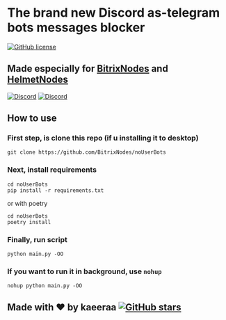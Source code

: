 # The brand new Discord as-telegram bots messages blocker

[![GitHub license](https://img.shields.io/github/license/kaeeraa/noUserBots.svg?style=for-the-badge)](https://github.com/kaeeraa/noUserBots/blob/main/LICENSE)

## Made especially for [BitrixNodes](https://dsc.gg/bitrixnodes) and [HelmetNodes](https://discord.gg/FNgsbKEw66)

[![Discord](https://img.shields.io/discord/1114497842711625793.svg?color=7289da&label=BitrixNodes&style=for-the-badge)](https://discord.gg/FNgsbKEw66)
[![Discord](https://img.shields.io/discord/927415906290794538.svg?color=7289da&label=HelmetNodes&style=for-the-badge)](https://discord.gg/FNgsbKEw66)

## How to use

### First step, is clone this repo (if u installing it to desktop)

```shell
git clone https://github.com/BitrixNodes/noUserBots
```

### Next, install requirements

```shell
cd noUserBots
pip install -r requirements.txt
```

or with poetry

```shell
cd noUserBots
poetry install
```

### Finally, run script

```shell
python main.py -OO
```

### If you want to run it in background, use `nohup`

```shell
nohup python main.py -OO
```

## Made with ❤️ by kaeeraa  [![GitHub stars](https://img.shields.io/github/stars/kaeeraa/noUserBots.svg?style=social&label=Stars)](https://github.com/kaeeraa/noUserBots)
